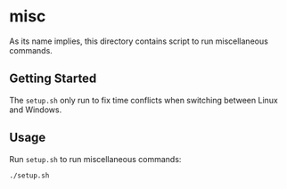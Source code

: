 # misc

As its name implies, this directory contains script to run miscellaneous
commands.

## Getting Started

The `setup.sh` only run to fix time conflicts when switching between
Linux and Windows.

## Usage

Run `setup.sh` to run miscellaneous commands:

```bash
./setup.sh
```
